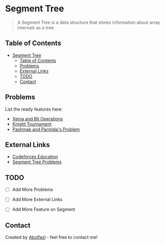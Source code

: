 # Segment Tree
> A Segment Tree is a data structure that stores information about array intervals as a tree.

## Table of Contents
- [Segment Tree](#segment-tree)
  - [Table of Contents](#table-of-contents)
  - [Problems](#problems)
  - [External Links](#external-links)
  - [TODO](#todo)
  - [Contact](#contact)



## Problems
List the ready features here:
- [Xenia and Bit Operations](https://codeforces.com/contest/339/problem/D)
- [Knight Tournament](https://codeforces.com/contest/356/problem/A)
- [Pashmak and Parmida's Problem](https://codeforces.com/contest/459/problem/D)

## External Links

- [Codeforces Education](https://codeforces.com/edu/course/2/lesson/4)
- [Segment Tree Problems](https://codeforces.com/blog/entry/22616)

## TODO
- [ ] Add More Problems
- [ ] Add More External Links
- [ ] Add More Feature on Segment


## Contact
Created by [Abolfazl]() - feel free to contact me!

